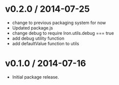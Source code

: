 v0.2.0 / 2014-07-25
==================

  * change to previous packaging system for now
  * Updated package.js
  * change debug to require Iron.utils.debug === true
  * add debug utility function
  * add defaultValue function to utils

v0.1.0 / 2014-07-16
==================

  * Initial package release.
